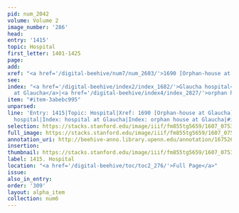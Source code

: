 ```yaml
---
pid: num_2042
volume: Volume 2
image_number: '286'
head:
entry: '1415'
topic: Hospital
first_letter: 1401-1425
page:
add:
xref: "<a href='/digital-beehive/num7/num_2603/'>1690 [Orphan-house at Glaucha]</a>"
see:
index: "<a href='/digital-beehive/index2/index_1682/'>Glaucha hospital</a>|<a href='/digital-beehive/index2/index_1914/'>hospital
  at Glaucha</a>|<a href='/digital-beehive/index4/index_2827/'>orphan house at Glaucha</a>"
item: "#item-3abebc995"
unparsed:
line: 'Entry: 1415|Topic: Hospital|Xref: 1690 [Orphan-house at Glaucha]|Index: Glaucha
  hospital|Index: hospital at Glaucha|Index: orphan house at Glaucha|#item-3abebc995'
selection: https://stacks.stanford.edu/image/iiif/fm855tg5659/1607_0753/851,4058,2934,981/full/0/default.jpg
full_image: https://stacks.stanford.edu/image/iiif/fm855tg5659/1607_0753/full/full/0/default.jpg
annotation_uri: http://beehive-anno.library.upenn.edu/annotation/1675268448539
insertion:
thumbnail: https://stacks.stanford.edu/image/iiif/fm855tg5659/1607_0753/851,4058,600,180/250,/0/default.jpg
label: 1415. Hospital
location: "<a href='/digital-beehive/toc/toc2_276/'>Full Page</a>"
issue:
also_in_entry:
order: '309'
layout: alpha_item
collection: num6
---
```


